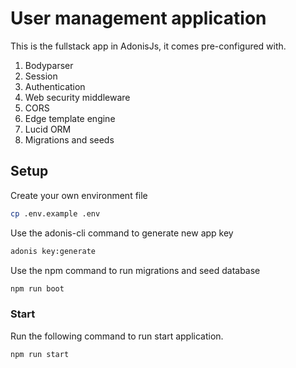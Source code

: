 # User management application

This is the fullstack app in AdonisJs, it comes pre-configured with.

1. Bodyparser
2. Session
3. Authentication
4. Web security middleware
5. CORS
6. Edge template engine
7. Lucid ORM
8. Migrations and seeds

## Setup

Create your own environment file

```bash
cp .env.example .env
```

Use the adonis-cli command to generate new app key

```bash
adonis key:generate
```

Use the npm command to run migrations and seed database

```bash
npm run boot
```


### Start

Run the following command to run start application.

```js
npm run start
```
